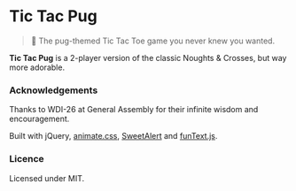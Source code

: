 # Tic Tac Pug

>  🐶  The pug-themed Tic Tac Toe game you never knew you wanted.

**Tic Tac Pug** is a 2-player version of the classic Noughts & Crosses, but way more adorable.  

### Acknowledgements

Thanks to WDI-26 at General Assembly for their infinite wisdom and encouragement.

Built with jQuery, [animate.css](https://daneden.github.io/animate.css/), [SweetAlert](https://sweetalert.js.org) and [funText.js](briznad.github.io/funText/).

### Licence

Licensed under MIT.
